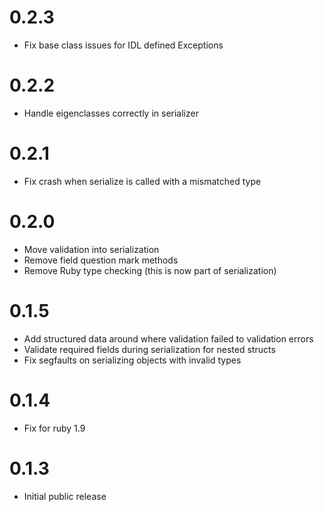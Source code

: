 # 0.2.3
* Fix base class issues for IDL defined Exceptions

# 0.2.2
* Handle eigenclasses correctly in serializer

# 0.2.1
* Fix crash when serialize is called with a mismatched type

# 0.2.0
* Move validation into serialization
* Remove field question mark methods
* Remove Ruby type checking (this is now part of serialization)

# 0.1.5
* Add structured data around where validation failed to validation errors
* Validate required fields during serialization for nested structs
* Fix segfaults on serializing objects with invalid types

# 0.1.4
* Fix for ruby 1.9

# 0.1.3
* Initial public release
